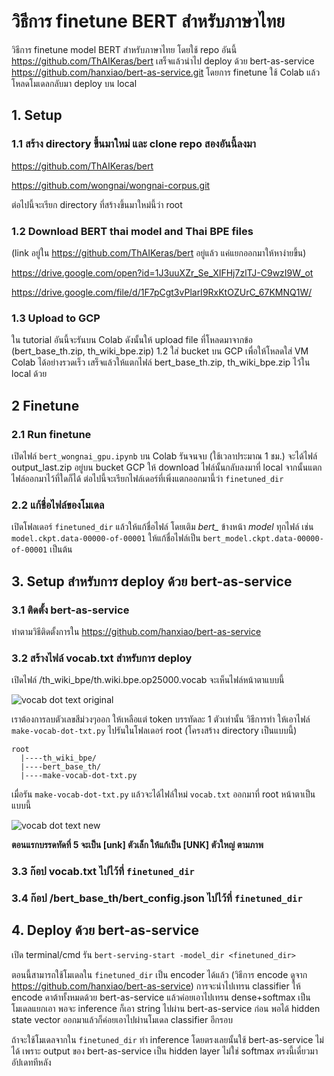 # วิธีการ finetune BERT สำหรับภาษาไทย

วิธีการ finetune model BERT สำหรับภาษาไทย โดยใช้ repo อันนี้ https://github.com/ThAIKeras/bert เสร็จแล้วนำไป deploy ด้วย bert-as-service https://github.com/hanxiao/bert-as-service.git โดยการ finetune ใช้ Colab แล้วโหลดโมเดลกลับมา deploy บน local

## 1. Setup

### 1.1 สร้าง directory ขึ้นมาใหม่ และ clone repo สองอันนี้ลงมา

https://github.com/ThAIKeras/bert

https://github.com/wongnai/wongnai-corpus.git

ต่อไปนี้จะเรียก directory ที่สร้างขึ้นมาใหม่นี้ว่า root

### 1.2 Download BERT thai model and Thai BPE files
(link อยู่ใน https://github.com/ThAIKeras/bert อยู่แล้ว แค่แยกออกมาให้หาง่ายขึ้น)

https://drive.google.com/open?id=1J3uuXZr_Se_XIFHj7zlTJ-C9wzI9W_ot

https://drive.google.com/file/d/1F7pCgt3vPlarI9RxKtOZUrC_67KMNQ1W/

### 1.3 Upload to GCP
ใน tutorial อันนี้จะรันบน Colab ดังนั้นให้ upload file ที่โหลดมาจากข้อ (bert_base_th.zip, th_wiki_bpe.zip) 1.2 ใส่ bucket บน GCP เพื่อให้โหลดใส่ VM Colab ได้อย่างรวดเร็ว เสร็จแล้วให้แตกไฟล์ bert_base_th.zip, th_wiki_bpe.zip ไว้ใน local ด้วย

## 2 Finetune

### 2.1 Run finetune
เปิดไฟล์ `bert_wongnai_gpu.ipynb` บน Colab รันจนจบ (ใช้เวลาประมาณ 1 ชม.) จะได้ไฟล์ output_last.zip อยู่บน bucket GCP ให้ download ไฟล์นั้นกลับลงมาที่ local จากนั้นแตกไฟล์ออกมาไว้ที่ใดก็ได้ ต่อไปนี้จะเรียกไฟล์เดอร์ที่เพิ่งแตกออกมานี้ว่า `finetuned_dir`

### 2.2 แก้ชื่อไฟล์ของโมเดล
เปิดโฟลเดอร์ `finetuned_dir` แล้วให้แก้ชื่อไฟล์ โดยเติม *bert_* ข้างหน้า *model* ทุกไฟล์ เช่น `model.ckpt.data-00000-of-00001` ให้แก้ชื่อไฟล์เป็น `bert_model.ckpt.data-00000-of-00001` เป็นต้น

## 3. Setup สำหรับการ deploy ด้วย bert-as-service

### 3.1 ติดตั้ง bert-as-service
ทำตามวิธีติดตั้งการใน https://github.com/hanxiao/bert-as-service

### 3.2 สร้างไฟล์ vocab.txt สำหรับการ deploy
เปิดไฟล์ /th_wiki_bpe/th.wiki.bpe.op25000.vocab จะเห็นไฟล์หน้าตาแบบนี้

![vocab dot text original](https://github.com/sumethy/random-ml-tutorials/blob/master/finetune%20BERT%20in%20Thai/images/vocab_txt_original.png)

เราต้องการลบตัวเลขสีม่วงๆออก ให้เหลือแต่ token บรรทัดละ 1 ตัวเท่านั้น วิธีการทำ ให้เอาไฟล์ `make-vocab-dot-txt.py` ไปรันในโฟลเดอร์ root (โครงสร้าง directory เป็นแบบนี้)

```
root
  |----th_wiki_bpe/ 
  |----bert_base_th/
  |----make-vocab-dot-txt.py
```

เมื่อรัน `make-vocab-dot-txt.py` แล้วจะได้ไฟล์ใหม่ `vocab.txt` ออกมาที่ root หน้าตาเป็นแบบนี้

![vocab dot text new](https://github.com/sumethy/random-ml-tutorials/blob/master/finetune%20BERT%20in%20Thai/images/vocab_txt_new.png)

**ตอนแรกบรรดทัดที่ 5 จะเป็น [unk] ตัวเล็ก ให้แก้เป็น [UNK] ตัวใหญ่ ตามภาพ**

### 3.3 ก๊อป vocab.txt ไปไว้ที่ `finetuned_dir`
### 3.4 ก๊อป /bert_base_th/bert_config.json ไปไว้ที่ `finetuned_dir`

## 4. Deploy ด้วย bert-as-service
เปิด terminal/cmd รัน `bert-serving-start -model_dir <finetuned_dir>` 

ตอนนี้สามารถใช้โมเดลใน `finetuned_dir` เป็น encoder ได้แล้ว (วิธีการ encode ดูจาก https://github.com/hanxiao/bert-as-service) การจะนำไปเทรน classifier ให้ encode ดาต้าทั้งหมดด้วย bert-as-service แล้วค่อยเอาไปเทรน dense+softmax เป็นโมเดลแยกเอา พอจะ inference ก็เอา string ไปผ่าน bert-as-service ก่อน พอได้ hidden state vector ออกมาแล้วก็ค่อยเอาไปผ่านโมเดล classifier อีกรอบ

ถ้าจะใช้โมเดลจากใน `finetuned_dir` ทำ inference โดยตรงเลยนั้นใช้ bert-as-service ไม่ได้ เพราะ output ของ bert-as-service เป็น hidden layer ไม่ใช่ softmax ตรงนี้เดี๋ยวมาอัปเดททีหลัง
